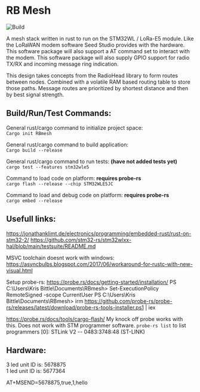 # RB Mesh
![Build](https://github.com/kbittle/RBmesh/actions/workflows/rust.yml/badge.svg)

A mesh stack written in rust to run on the STM32WL / LoRa-E5 module. Like the LoRaWAN modem software Seed Studio provides with the hardware. This software package will also support a AT command set to interact with the modem. This software package will also supply GPIO support for radio TX/RX and incoming message ring indication.

This design takes concepts from the RadioHead library to form routes between nodes. Combined with a volatile RAM based routing table to store those paths. Message routes are prioritized by shortest distance and then by best signal strength. 

## Build/Run/Test Commands:
General rust/cargo command to initialize project space:<br />
`Cargo init RBmesh`

General rust/cargo command to build application:<br />
`Cargo build --release`

General rust/cargo command to run tests: **(have not added tests yet)**<br />
`cargo test --features stm32wle5`

Command to load code on platform: **requires probe-rs**<br />
`cargo flash --release --chip STM32WLE5JC`

Command to load and debug code on platform: **requires probe-rs**<br />
`cargo embed --release`

## Usefull links:
https://jonathanklimt.de/electronics/programming/embedded-rust/rust-on-stm32-2/
https://github.com/stm32-rs/stm32wlxx-hal/blob/main/testsuite/README.md

MSVC toolchain doesnt work with windows:
https://asyncbulbs.blogspot.com/2017/06/workaround-for-rustc-with-new-visual.html

Setup probe-rs:
https://probe.rs/docs/getting-started/installation/
PS C:\Users\Kris Bittle\Documents\RBmesh> Set-ExecutionPolicy RemoteSigned -scope CurrentUser
PS C:\Users\Kris Bittle\Documents\RBmesh> irm https://github.com/probe-rs/probe-rs/releases/latest/download/probe-rs-tools-installer.ps1 | iex

https://probe.rs/docs/tools/cargo-flash/
My knock off probe works with this. Does not work with STM programmer software.
`probe-rs list` to list programmers
[0]: STLink V2 -- 0483:3748:48 (ST-LINK)

## Hardware:
3 led unit ID is: 5678875<br />
1 led unit ID is: 5677364<br />

AT+MSEND=5678875,true,1,hello

